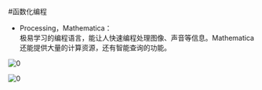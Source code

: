#函数化编程
* Processing，Mathematica：  
极易学习的编程语言，能让人快速编程处理图像、声音等信息。Mathematica还能提供大量的计算资源，还有智能查询的功能。


![0](../../assets/digitized_tools/functional_programming/00.jpg)

![0](../../assets/digitized_tools/functional_programming/01.jpg)